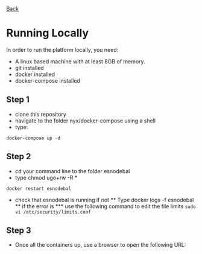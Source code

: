 [Back](README.md)

# Running Locally
In order to run the platform locally, you need:

* A linux based machine with at least 8GB of memory. 
* git installed
* docker installed
* docker-compose installed

## Step 1

* clone this repository
* navigate to the folder nyx/docker-compose using a shell
* type:
```shell
docker-compose up -d 
```

## Step 2

* cd your command line to the folder esnodebal
* type chmod ugo+rw -R *
```shell
docker restart esnodebal
```
* check that esnodebal is running if not
** Type docker logs -f esnodebal
** if the error is 
*** use the following command to edit the file limits
```sudo vi /etc/security/limits.conf```



## Step 3

* Once all the containers up, use a browser to open the following URL:
